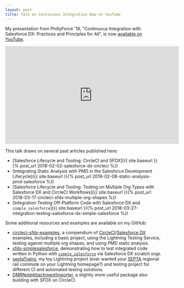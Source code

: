 ```yaml
---
layout: post
title: Talk on Continuous Integration Now on YouTube
---
```


My presentation from PhillyForce '18, "Continuous Integration with Salesforce DX: Practices and Principles for All", is now [available on YouTube](https://www.youtube.com/watch?v=VLl1uUPF97g).

<iframe width="560" height="315" src="https://www.youtube.com/embed/VLl1uUPF97g" frameborder="0" allow="encrypted-media" allowfullscreen></iframe>

This talk draws on several past articles published here:

 - [Salesforce Lifecycle and Tooling: CircleCI and SFDX]({{ site.baseurl }}{% post_url 2018-02-02-salesforce-dx-circleci %})
 - [Integrating Static Analysis with PMD in the Salesforce Development Lifecycle]({{ site.baseurl }}{% post_url 2018-02-08-static-analysis-pmd-salesforce %})
 - [Salesforce Lifecycle and Tooling: Testing on Multiple Org Types with Salesforce DX and CircleCI Workflows]({{ site.baseurl }}{% post_url 2018-03-17-circleci-sfdx-multiple-org-shapes %})
 - [Integration Testing Off-Platform Code with Salesforce DX and `simple_salesforce`]({{ site.baseurl }}{% post_url 2018-03-27-integration-testing-salesforce-dx-simple-salesforce %})

Some additional resources and examples are available on my GitHub:

 - [circleci-sfdx-examples](https://github.com/davidmreed/circleci-sfdx-examples), a compendium of [CircleCI](https://circleci.com/)/[Salesforce DX](https://developer.salesforce.com/platform/dx) examples, including a basic project, using the Lightning Testing Service, testing against multiple org shapes, and using PMD static analysis.
 - [sfdx-simplesalesforce](https://github.com/davidmreed/sfdx-simplesalesforce), demonstrating how to test integrated code written in Python with [`simple_salesforce`](https://github.com/simple-salesforce/simple-salesforce) via Salesforce DX scratch orgs.
 - [septaTrains](https://github.com/davidmreed/septaTrains), my toy Lightning project (ever wanted your [SEPTA](http://http://septa.org/) regional rail commute on your Lightning homepage?) and testing project for different CI and automated testing solutions.
 - [DMRNoteAttachmentImporter](https://github.com/davidmreed/DMRNoteAttachmentImporter), a slightly more useful package also building with SFDX on CircleCI.
